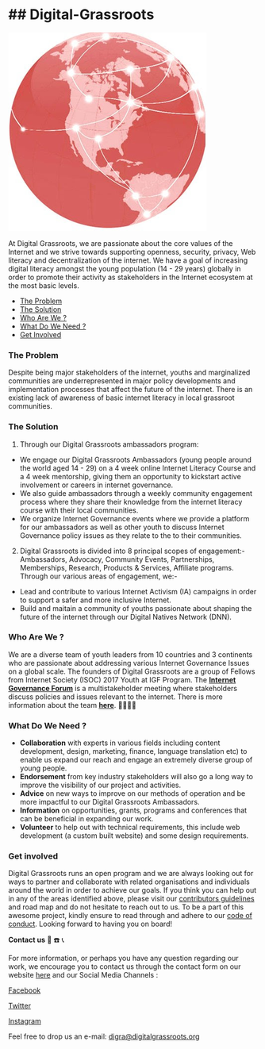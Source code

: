 #                                            ## **Digital-Grassroots**

    



![Digital Grassroots.jpg](https://github.com/DigitalGrassroots/Digital-Grassroots/blob/master/Digital%20Grassroots.jpg)


At Digital Grassroots, we are passionate about the core values of the Internet and we strive towards supporting openness, security, privacy, Web literacy and decentralization of the internet.
We have a goal of increasing digital literacy amongst the young population (14 - 29 years) globally in order to promote their activity as stakeholders in the Internet ecosystem at the most basic levels.


* [The Problem](#the-problem)
* [The Solution](#the-solution)
* [Who Are We ?](#who-are-we-?)
* [What Do We Need ?](#what-do-we-need-?)
* [Get Involved](#get-involved)






### **The Problem**

Despite being major stakeholders of the internet, youths and marginalized communities are underrepresented in major policy developments and implementation processes that affect the future of the internet.
There is an existing lack of awareness of basic internet literacy in local grassroot communities.

### **The Solution**

1. Through our Digital Grassroots ambassadors program:
-  We engage our Digital Grassroots Ambassadors (young people around the world aged 14 - 29) on a 4 week online Internet Literacy Course and a 4 week mentorship, giving them an opportunity to kickstart active involvement or careers in internet governance. 
-  We also guide ambassadors through a weekly community engagement process where they share their knowledge from the internet literacy course with their local communities.
-  We organize Internet Governance events where we provide a platform for our ambassadors as well as other youth to discuss Internet Governance policy issues as they relate to the to their communities.


 2. Digital Grassroots is divided into 8 principal scopes of engagement:- Ambassadors, Advocacy, Community Events, Partnerships, Memberships, Research, Products & Services, Affiliate programs.
Through our various areas of engagement, we:-
- Lead and contribute to various Internet Activism (IA) campaigns in order to support a safer and more inclusive Internet.
- Build and maitain a community of youths passionate about shaping the future of the internet through our Digital Natives Network (DNN).


### **Who Are We ?**

We are a diverse team of youth leaders from 10 countries and 3 continents who are passionate about addressing various Internet Governance Issues on a global scale.
The founders of Digital Grassroots are a group of Fellows from Internet Society (ISOC) 2017 Youth at IGF Program. The [**Internet Governance Forum**](https://www.intgovforum.org/multilingual/) is a multistakeholder meeting where stakeholders discuss policies and issues relevant to the internet. There is more information about the team [**here**](https://www.digitalgrassroots.org/p/management.html). :two_women_holding_hands::two_women_holding_hands::two_women_holding_hands::two_men_holding_hands:


### **What Do We Need ?**

- **Collaboration** with experts in various fields including content development, design, marketing, finance, language translation etc) to enable us expand our reach and engage an extremely diverse group of young people. 
- **Endorsement** from key industry stakeholders will also go a long way to improve the visibility of our project and activities. 
- **Advice** on new ways to improve on our methods of operation and be more impactful to our Digital Grassroots Ambassadors. 
- **Information** on opportunities, grants, programs and conferences that can be beneficial in expanding our work. 
- **Volunteer** to help out with technical requirements, this include web development (a custom built website) and some design requirements.
 

### **Get involved** 
Digital Grassroots runs an open program and we are always looking out for ways to partner and collaborate with related organisations and individuals around the world in order to achieve our goals. If you think you can help out in any of the areas identified above, please visit our [contributors guidelines](https://github.com/DigitalGrassroots/Digital-Grassroots/blob/master/CONTRIBUTING.md) and road map and do not hesitate to reach out to us. To be a part of this awesome project, kindly ensure to read through and adhere to our [code of conduct](https://github.com/DigitalGrassroots/Digital-Grassroots/blob/master/code_of_conduct.md).
Looking forward to having you on board!





**Contact us** :iphone: :phone: :telephone_receiver:


For more information, or perhaps you have any question regarding our work, we encourage you to contact us through the contact form on our website [here]( www.digitalgrassroots.org ) 
and our Social Media Channels :

[Facebook](https://www.facebook.com/digitalgrassroots/)

[Twitter](https://twitter.com/digigrassroots?lang=en)

[Instagram](https://www.instagram.com/digitalgrassroots/?hl=en)

Feel free to drop us an e-mail: digra@digitalgrassroots.org
